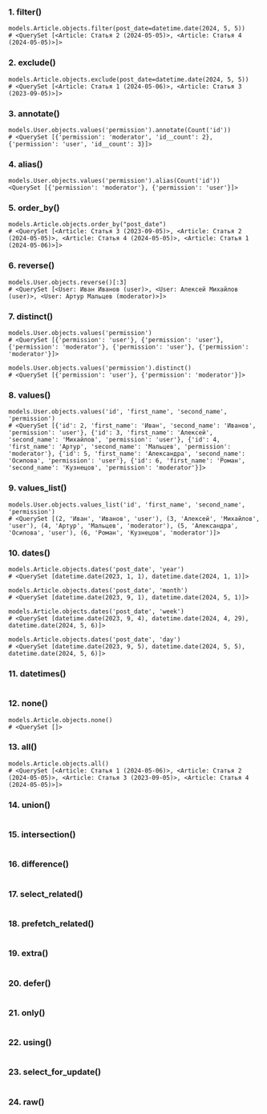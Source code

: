 ### 1. filter() 
```
models.Article.objects.filter(post_date=datetime.date(2024, 5, 5))
# <QuerySet [<Article: Статья 2 (2024-05-05)>, <Article: Статья 4 (2024-05-05)>]>
```


### 2. exclude()
```
models.Article.objects.exclude(post_date=datetime.date(2024, 5, 5))
# <QuerySet [<Article: Статья 1 (2024-05-06)>, <Article: Статья 3 (2023-09-05)>]>
```


### 3. annotate()
```
models.User.objects.values('permission').annotate(Count('id'))
# <QuerySet [{'permission': 'moderator', 'id__count': 2}, {'permission': 'user', 'id__count': 3}]>
```


### 4. alias()
```
models.User.objects.values('permission').alias(Count('id'))
<QuerySet [{'permission': 'moderator'}, {'permission': 'user'}]>
```


### 5. order_by()
```
models.Article.objects.order_by("post_date")
# <QuerySet [<Article: Статья 3 (2023-09-05)>, <Article: Статья 2 (2024-05-05)>, <Article: Статья 4 (2024-05-05)>, <Article: Статья 1 (2024-05-06)>]>
```


### 6. reverse()
```
models.User.objects.reverse()[:3]
# <QuerySet [<User: Иван Иванов (user)>, <User: Алексей Михайлов (user)>, <User: Артур Мальцев (moderator)>]>
```


### 7. distinct()
```
models.User.objects.values('permission')
# <QuerySet [{'permission': 'user'}, {'permission': 'user'}, {'permission': 'moderator'}, {'permission': 'user'}, {'permission': 'moderator'}]>

models.User.objects.values('permission').distinct()
# <QuerySet [{'permission': 'user'}, {'permission': 'moderator'}]>
```


### 8. values()
```
models.User.objects.values('id', 'first_name', 'second_name', 'permission')
# <QuerySet [{'id': 2, 'first_name': 'Иван', 'second_name': 'Иванов', 'permission': 'user'}, {'id': 3, 'first_name': 'Алексей', 'second_name': 'Михайлов', 'permission': 'user'}, {'id': 4, 'first_name': 'Артур', 'second_name': 'Мальцев', 'permission': 'moderator'}, {'id': 5, 'first_name': 'Александра', 'second_name': 'Осипова', 'permission': 'user'}, {'id': 6, 'first_name': 'Роман', 'second_name': 'Кузнецов', 'permission': 'moderator'}]>
```


### 9. values_list()
```
models.User.objects.values_list('id', 'first_name', 'second_name', 'permission')
# <QuerySet [(2, 'Иван', 'Иванов', 'user'), (3, 'Алексей', 'Михайлов', 'user'), (4, 'Артур', 'Мальцев', 'moderator'), (5, 'Александра', 'Осипова', 'user'), (6, 'Роман', 'Кузнецов', 'moderator')]>
```


### 10. dates()
```
models.Article.objects.dates('post_date', 'year')
# <QuerySet [datetime.date(2023, 1, 1), datetime.date(2024, 1, 1)]>

models.Article.objects.dates('post_date', 'month')
# <QuerySet [datetime.date(2023, 9, 1), datetime.date(2024, 5, 1)]>

models.Article.objects.dates('post_date', 'week')
# <QuerySet [datetime.date(2023, 9, 4), datetime.date(2024, 4, 29), datetime.date(2024, 5, 6)]>

models.Article.objects.dates('post_date', 'day')
# <QuerySet [datetime.date(2023, 9, 5), datetime.date(2024, 5, 5), datetime.date(2024, 5, 6)]>
```


### 11. datetimes()
```

```


### 12. none()
```
models.Article.objects.none()
# <QuerySet []>
```


### 13. all()
```
models.Article.objects.all()
# <QuerySet [<Article: Статья 1 (2024-05-06)>, <Article: Статья 2 (2024-05-05)>, <Article: Статья 3 (2023-09-05)>, <Article: Статья 4 (2024-05-05)>]>
```


### 14. union()
```

```


### 15. intersection()
```

```


### 16. difference()
```

```


### 17. select_related()
```

```


### 18. prefetch_related()
```

```


### 19. extra()
```

```


### 20. defer()
```

```


### 21. only()
```

```


### 22. using()
```

```


### 23. select_for_update()
```

```


### 24. raw()
```

```
